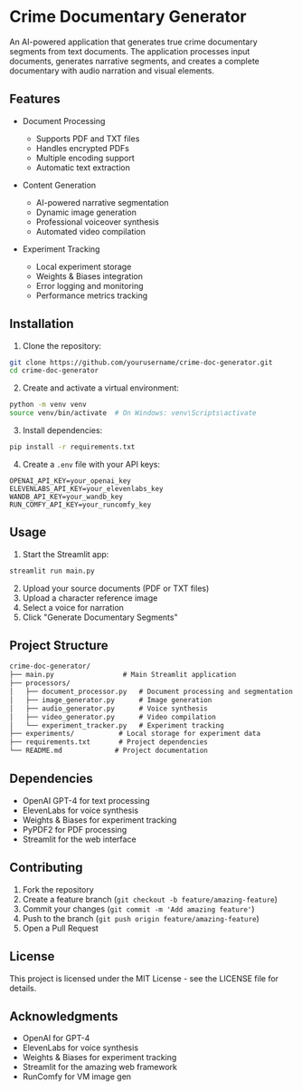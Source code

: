 # Crime Documentary Generator

An AI-powered application that generates true crime documentary segments from text documents. The application processes input documents, generates narrative segments, and creates a complete documentary with audio narration and visual elements.

## Features

- Document Processing
  - Supports PDF and TXT files
  - Handles encrypted PDFs
  - Multiple encoding support
  - Automatic text extraction

- Content Generation
  - AI-powered narrative segmentation
  - Dynamic image generation
  - Professional voiceover synthesis
  - Automated video compilation

- Experiment Tracking
  - Local experiment storage
  - Weights & Biases integration
  - Error logging and monitoring
  - Performance metrics tracking

## Installation

1. Clone the repository:
```bash
git clone https://github.com/yourusername/crime-doc-generator.git
cd crime-doc-generator
```

2. Create and activate a virtual environment:
```bash
python -m venv venv
source venv/bin/activate  # On Windows: venv\Scripts\activate
```

3. Install dependencies:
```bash
pip install -r requirements.txt
```

4. Create a `.env` file with your API keys:
```env
OPENAI_API_KEY=your_openai_key
ELEVENLABS_API_KEY=your_elevenlabs_key
WANDB_API_KEY=your_wandb_key
RUN_COMFY_API_KEY=your_runcomfy_key
```

## Usage

1. Start the Streamlit app:
```bash
streamlit run main.py
```

2. Upload your source documents (PDF or TXT files)
3. Upload a character reference image
4. Select a voice for narration
5. Click "Generate Documentary Segments"

## Project Structure

```crime-doc-generator/README.md
crime-doc-generator/
├── main.py                 # Main Streamlit application
├── processors/
│   ├── document_processor.py   # Document processing and segmentation
│   ├── image_generator.py      # Image generation
│   ├── audio_generator.py      # Voice synthesis
│   ├── video_generator.py      # Video compilation
│   └── experiment_tracker.py   # Experiment tracking
├── experiments/           # Local storage for experiment data
├── requirements.txt       # Project dependencies
└── README.md             # Project documentation
```

## Dependencies

- OpenAI GPT-4 for text processing
- ElevenLabs for voice synthesis
- Weights & Biases for experiment tracking
- PyPDF2 for PDF processing
- Streamlit for the web interface

## Contributing

1. Fork the repository
2. Create a feature branch (`git checkout -b feature/amazing-feature`)
3. Commit your changes (`git commit -m 'Add amazing feature'`)
4. Push to the branch (`git push origin feature/amazing-feature`)
5. Open a Pull Request

## License

This project is licensed under the MIT License - see the LICENSE file for details.

## Acknowledgments

- OpenAI for GPT-4
- ElevenLabs for voice synthesis
- Weights & Biases for experiment tracking
- Streamlit for the amazing web framework
- RunComfy for VM image gen
```
